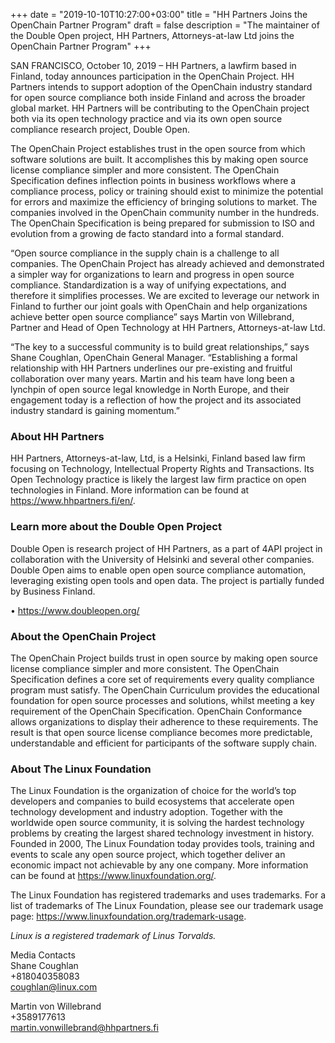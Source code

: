 +++
date = "2019-10-10T10:27:00+03:00"
title = "HH Partners Joins the OpenChain Partner Program"
draft = false
description = "The maintainer of the Double Open project, HH Partners, Attorneys-at-law Ltd joins the OpenChain Partner Program"
+++

SAN FRANCISCO, October 10, 2019 – HH Partners, a lawfirm based in Finland, today announces participation in the OpenChain Project. HH Partners intends to support adoption of the OpenChain industry standard for open source compliance both inside Finland and across the broader global market. HH Partners will be contributing to the OpenChain project both via its open technology practice and via its own open source compliance research project, Double Open. 

The OpenChain Project establishes trust in the open source from which software solutions are built. It accomplishes this by making open source license compliance simpler and more consistent. The OpenChain Specification defines inflection points in business workflows where a compliance process, policy or training should exist to minimize the potential for errors and maximize the efficiency of bringing solutions to market. The companies involved in the OpenChain community number in the hundreds. The OpenChain Specification is being prepared for submission to ISO and evolution from a growing de facto standard into a formal standard.

“Open source compliance in the supply chain is a challenge to all companies. The OpenChain Project has already achieved and demonstrated a simpler way for organizations to learn and progress in open source compliance. Standardization is a way of unifying expectations, and therefore it simplifies processes. We are excited to leverage our network in Finland to further our joint goals with OpenChain and help organizations achieve better open source compliance” says Martin von Willebrand, Partner and Head of Open Technology at HH Partners, Attorneys-at-law Ltd. 

“The key to a successful community is to build great relationships,” says Shane Coughlan, OpenChain General Manager. “Establishing a formal relationship with HH Partners underlines our pre-existing and fruitful collaboration over many years. Martin and his team have long been a lynchpin of open source legal knowledge in North Europe, and their engagement today is a reflection of how the project and its associated industry standard is gaining momentum.”

### **About HH Partners**  
HH Partners, Attorneys-at-law, Ltd, is a Helsinki, Finland based law firm focusing on Technology, Intellectual Property Rights and Transactions. Its Open Technology practice is likely the largest law firm practice on open technologies in Finland. More information can be found at https://www.hhpartners.fi/en/.

### **Learn more about the Double Open Project**  
Double Open is research project of HH Partners, as a part of 4API project in collaboration with the University of Helsinki and several other companies. Double Open aims to enable open open source compliance automation, leveraging existing open tools and open data. The project is partially funded by Business Finland.  

•	https://www.doubleopen.org/

### **About the OpenChain Project**  
The OpenChain Project builds trust in open source by making open source license compliance simpler and more consistent. The OpenChain Specification defines a core set of requirements every quality compliance program must satisfy. The OpenChain Curriculum provides the educational foundation for open source processes and solutions, whilst meeting a key requirement of the OpenChain Specification. OpenChain Conformance allows organizations to display their adherence to these requirements. The result is that open source license compliance becomes more predictable, understandable and efficient for participants of the software supply chain.

### **About The Linux Foundation**  
The Linux Foundation is the organization of choice for the world’s top developers and companies to build ecosystems that accelerate open technology development and industry adoption. Together with the worldwide open source community, it is solving the hardest technology problems by creating the largest shared technology investment in history. Founded in 2000, The Linux Foundation today provides tools, training and events to scale any open source project, which together deliver an economic impact not achievable by any one company. More information can be found at https://www.linuxfoundation.org/.  

The Linux Foundation has registered trademarks and uses trademarks. For a list of trademarks of The Linux Foundation, please see our trademark usage page: https://www.linuxfoundation.org/trademark-usage. 

*Linux is a registered trademark of Linus Torvalds.*

Media Contacts  
Shane Coughlan  
+818040358083  
coughlan@linux.com  

Martin von Willebrand  
+3589177613  
martin.vonwillebrand@hhpartners.fi   


